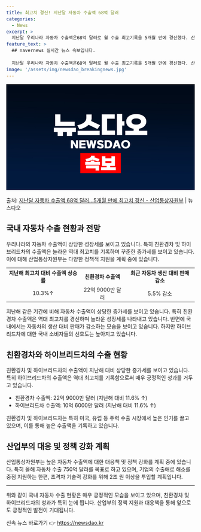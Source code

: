 ```yaml
---
title: 최고치 경신! 지난달 자동차 수출액 68억 달러
categories:
  - News
excerpt: >
  지난달 우리나라 자동차 수출액은68억 달러로 월 수출 최고기록을 5개월 만에 경신했다. 산업통상자원부는 8일…
feature_text: >
  ## navernews 실시간 뉴스 속보입니다.

  지난달 우리나라 자동차 수출액은68억 달러로 월 수출 최고기록을 5개월 만에 경신했다. 산업통상자원부는 8일…
image: '/assets/img/newsdao_breakingnews.jpg'
---
```


![뉴스다오 속보](/assets/img/newsdao_breakingnews.jpg)

<p>출처: <a href="https://newsdao.kr/3752" rel="dofollow">지난달 자동차 수출액 68억 달러…5개월 만에 최고치 경신 - 산업통상자원부</a> | 뉴스다오</p>

<h2 data-ke-size="size26">국내 자동차 수출 현황과 전망</h2>
<p data-ke-size="size16">우리나라의 자동차 수출액이 상당한 성장세를 보이고 있습니다. 특히 친환경차 및 하이브리드차의 수출액은 놀라운 역대 최고치를 기록하며 꾸준한 증가세를 보이고 있습니다. 이에 대해 산업통상자원부는 다양한 정책적 지원을 계획 중에 있습니다.</p>

<table>
  <tr>
    <td style="text-align: center; height: 17px;"><b>지난해 최고치 대비 수출액 상승률</b></td>
    <td style="text-align: center; height: 17px;"><b>친환경차 수출액</b></td>
    <td style="text-align: center; height: 17px;"><b>최근 자동차 생산 대비 판매 감소</b></td>
  </tr>
  <tr>
    <td style="text-align: center; height: 17px;">10.3%↑</td>
    <td style="text-align: center; height: 17px;">22억 9000만 달러</td>
    <td style="text-align: center; height: 17px;">5.5% 감소</td>
  </tr>
</table>

<p data-ke-size="size16">지난해 같은 기간에 비해 자동차 수출액이 상당한 증가세를 보이고 있습니다. 특히 친환경차 수출액은 역대 최고치를 경신하며 놀라운 성장세를 나타내고 있습니다. 반면에 국내에서는 자동차의 생산 대비 판매가 감소하는 모습을 보이고 있습니다. 하지만 하이브리드차에 대한 국내 소비자들의 선호도는 높아지고 있습니다.</p>

<h2 data-ke-size="size26">친환경차와 하이브리드차의 수출 현황</h2>
<p data-ke-size="size16">친환경차 및 하이브리드차의 수출액이 지난해 대비 상당한 증가세를 보이고 있습니다. 특히 하이브리드차의 수출액은 역대 최고치를 기록함으로써 매우 긍정적인 성과를 거두고 있습니다.</p>

<ul>
  <li>친환경차 수출액: 22억 9000만 달러 (지난해 대비 11.6% ↑)</li>
  <li>하이브리드차 수출액: 10억 6000만 달러 (지난해 대비 11.6% ↑)</li>
</ul>

<p data-ke-size="size16">친환경차 및 하이브리드차는 특히 미국, 유럽 등 주력 수출 시장에서 높은 인기를 끌고 있으며, 이를 통해 높은 수출액을 기록하고 있습니다.</p>

<h2 data-ke-size="size26">산업부의 대응 및 정책 강화 계획</h2>
<p data-ke-size="size16">산업통상자원부는 높은 자동차 수출액에 대한 대응책 및 정책 강화를 계획 중에 있습니다. 특히 올해 자동차 수출 750억 달러를 목표로 하고 있으며, 기업의 수출애로 해소를 중점 지원하는 한편, 초격차 기술력 강화를 위해 2조 원 이상을 투입할 계획입니다.</p>

<hr>

<p data-ke-size="size16">위와 같이 국내 자동차 수출 현황은 매우 긍정적인 모습을 보이고 있으며, 친환경차 및 하이브리드차의 성과가 특히 눈에 띕니다. 산업부의 정책 지원과 대응책을 통해 앞으로도 긍정적인 발전이 기대됩니다.</p> 

신속 뉴스 바로가기 👉 <a href="https://newsdao.kr" rel="dofollow">https://newsdao.kr</a>



